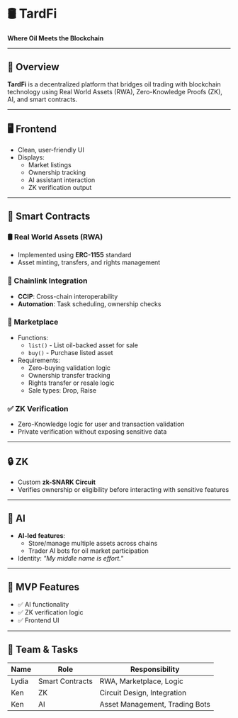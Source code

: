 # 🛢️ TardFi  
**Where Oil Meets the Blockchain**

---

## 🎯 Overview  
**TardFi** is a decentralized platform that bridges oil trading with blockchain technology using Real World Assets (RWA), Zero-Knowledge Proofs (ZK), AI, and smart contracts.

---

## 🖥️ Frontend  
- Clean, user-friendly UI  
- Displays:
  - Market listings  
  - Ownership tracking  
  - AI assistant interaction  
  - ZK verification output  

---

## 🔗 Smart Contracts  

### 🛢️ Real World Assets (RWA)  
- Implemented using **ERC-1155** standard  
- Asset minting, transfers, and rights management  

### 🧠 Chainlink Integration  
- **CCIP**: Cross-chain interoperability  
- **Automation**: Task scheduling, ownership checks  

### 🏪 Marketplace  
- Functions:
  - `list()` - List oil-backed asset for sale  
  - `buy()` - Purchase listed asset  
- Requirements:
  - Zero-buying validation logic  
  - Ownership transfer tracking  
  - Rights transfer or resale logic  
  - Sale types: Drop, Raise  

### ✅ ZK Verification  
- Zero-Knowledge logic for user and transaction validation  
- Private verification without exposing sensitive data  

---

## 🔒 ZK  
- Custom **zk-SNARK Circuit**  
- Verifies ownership or eligibility before interacting with sensitive features  

---

## 🤖 AI  
- **AI-led features**:
  - Store/manage multiple assets across chains  
  - Trader AI bots for oil market participation  
- Identity: *"My middle name is effort."*  

---

## 🚀 MVP Features  
- ✅ AI functionality  
- ✅ ZK verification logic  
- ✅ Frontend UI  

---

## 👥 Team & Tasks  

| Name   | Role              | Responsibility            |
|--------|-------------------|---------------------------|
| Lydia  | Smart Contracts   | RWA, Marketplace, Logic   |
| Ken    | ZK                | Circuit Design, Integration |
| Ken    | AI                | Asset Management, Trading Bots |
